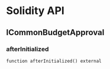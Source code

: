 # Solidity API

## ICommonBudgetApproval

### afterInitialized

```solidity
function afterInitialized() external
```

